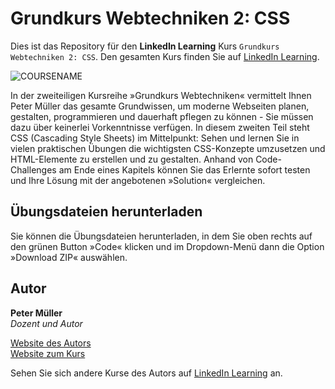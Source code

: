 # Grundkurs Webtechniken 2: CSS

Dies ist das Repository für den **LinkedIn Learning** Kurs `Grundkurs Webtechniken 2: CSS`. Den gesamten Kurs finden Sie auf [LinkedIn Learning][lil-course-url].

![COURSENAME][lil-thumbnail-url] 


In der zweiteiligen Kursreihe »Grundkurs Webtechniken« vermittelt Ihnen Peter Müller das gesamte Grundwissen, um moderne Webseiten planen, gestalten, programmieren und dauerhaft pflegen zu können - Sie müssen dazu über keinerlei Vorkenntnisse verfügen. In diesem zweiten Teil steht CSS (Cascading Style Sheets) im Mittelpunkt: Sehen und lernen Sie in vielen praktischen Übungen die wichtigsten CSS-Konzepte umzusetzen und HTML-Elemente zu erstellen und zu gestalten. Anhand von Code-Challenges am Ende eines Kapitels können Sie das Erlernte sofort testen und Ihre Lösung mit der angebotenen »Solution« vergleichen.


## Übungsdateien herunterladen

Sie können die Übungsdateien herunterladen, in dem Sie oben rechts auf den grünen Button »Code« klicken und im Dropdown-Menü dann die Option »Download ZIP« auswählen. 


## Autor    

**Peter Müller**    
_Dozent und Autor_

[Website des Autors](https://pmueller.de/)     
[Website zum Kurs](https://html-und-css.de/videokurs)     

Sehen Sie sich andere Kurse des Autors auf [LinkedIn Learning](https://www.linkedin.com/learning/instructors/peter-m-muller) an.

[0]: # (Replace these placeholder URLs with actual course URLs)
[lil-course-url]: https://www.linkedin.com/learning/grundkurs-webtechniken-2-css
[lil-thumbnail-url]: https://media.licdn.com/dms/image/v2/D4E0DAQF5vboswopn7g/learning-public-crop_675_1200/B4EZb8X6KyHIAo-/0/1747990848538?e=2147483647&v=beta&t=4himwPoMTyZGYd1m3abTmyeU28J2Xcf3RjAg4wvhkP0
